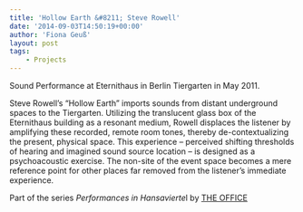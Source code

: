 ```yaml
---
title: 'Hollow Earth &#8211; Steve Rowell'
date: '2014-09-03T14:50:19+00:00'
author: 'Fiona Geuß'
layout: post
tags:
    - Projects
---
```


Sound Performance at Eternithaus in Berlin Tiergarten in May 2011.

Steve Rowell’s “Hollow Earth” imports sounds from distant underground spaces to the Tiergarten. Utilizing the translucent glass box of the Eternithaus building as a resonant medium, Rowell displaces the listener by amplifying these recorded, remote room tones, thereby de-contextualizing the present, physical space. This experience – perceived shifting thresholds of hearing and imagined sound source location – is designed as a psychoacoustic exercise. The non-site of the event space becomes a mere reference point for other places far removed from the listener’s immediate experience.

<!--more-->

Part of the series *Performances in Hansavierte*l by [THE OFFICE](http://www.theoffice.li/index2.html)